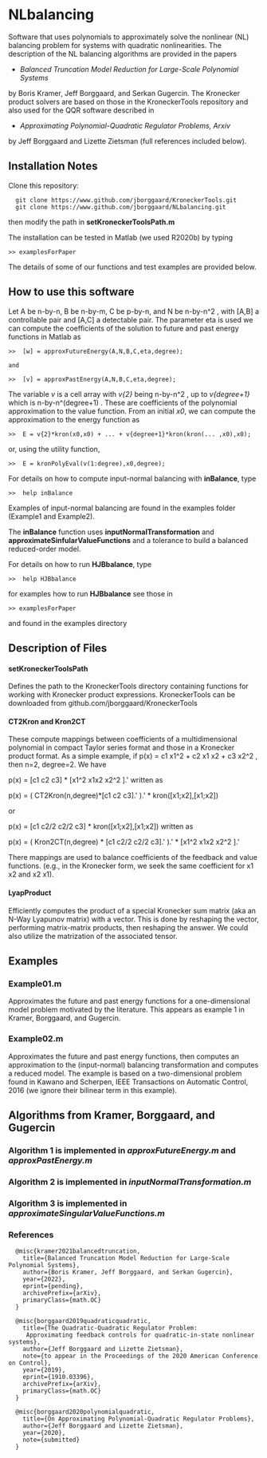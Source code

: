 # NLbalancing
Software that uses polynomials to approximately solve the nonlinear (NL) balancing problem for systems with quadratic nonlinearities.  The description of the NL balancing algorithms are provided in the papers

- *Balanced Truncation Model Reduction for Large-Scale Polynomial Systems*

by Boris Kramer, Jeff Borggaard, and Serkan Gugercin.  The Kronecker product
solvers are based on those in the KroneckerTools repository and also used for
the QQR software described in

- *Approximating Polynomial-Quadratic Regulator Problems, Arxiv*

by Jeff Borggaard and Lizette Zietsman (full references included below).

## Installation Notes
Clone this repository: 
```
  git clone https://www.github.com/jborggaard/KroneckerTools.git
  git clone https://www.github.com/jborggaard/NLbalancing.git
```
then modify the path in **setKroneckerToolsPath.m**

The installation can be tested in Matlab (we used R2020b) by typing
```
>> examplesForPaper
```

The details of some of our functions and test examples are provided below.  


## How to use this software

Let A be n-by-n, B be n-by-m, C be p-by-n, and N be n-by-n^2 , with [A,B] a controllable pair and [A,C] a detectable pair.  The parameter eta is used we can compute the coefficients of the solution to future and past energy functions in Matlab as
```
>>  [w] = approxFutureEnergy(A,N,B,C,eta,degree);

and

>>  [v] = approxPastEnergy(A,N,B,C,eta,degree);
```
The variable _v_ is a cell array with _v{2}_ being n-by-n^2 , up to _v{degree+1}_ which is n-by-n^(degree+1) .  These are coefficients of the polynomial approximation to the value function.  From an initial _x0_, we can compute the approximation to the energy function as
```
>>  E = v{2}*kron(x0,x0) + ... + v{degree+1}*kron(kron(... ,x0),x0);
```
or, using the utility function,
```
>>  E = kronPolyEval(v(1:degree),x0,degree);
```

For details on how to compute input-normal balancing with **inBalance**, type
```
>>  help inBalance
```
Examples of input-normal balancing are found in the examples folder (Example1 and Example2).

The **inBalance** function uses **inputNormalTransformation** and **approximateSinfularValueFunctions** and a
tolerance to build a balanced reduced-order model.

For details on how to run **HJBbalance**, type
```
>>  help HJBbalance
```

for examples how to run **HJBbalance** see those in
```
>> examplesForPaper
```
and found in the examples directory


## Description of Files
#### setKroneckerToolsPath

Defines the path to the KroneckerTools directory containing functions for working with Kronecker product expressions.  KroneckerTools can be downloaded from github.com/jborggaard/KroneckerTools

#### CT2Kron and Kron2CT

These compute mappings between coefficients of a multidimensional polynomial in compact Taylor series format and those in a Kronecker product format.  As a simple example, if p(x) = c1 x1^2 + c2 x1 x2 + c3 x2^2 , then n=2, degree=2.  We have

p(x) = [c1 c2 c3] * [x1^2 x1x2 x2^2 ].' written as

p(x) = ( CT2Kron(n,degree)*[c1 c2 c3].' ).' * kron([x1;x2],[x1;x2])

or

p(x) = [c1 c2/2 c2/2 c3] * kron([x1;x2],[x1;x2]) written as

p(x) = ( Kron2CT(n,degree) * [c1 c2/2 c2/2 c3].' ).' * [x1^2 x1x2 x2^2 ].'

There mappings are used to balance coefficients of the feedback and value functions.  (e.g., in the Kronecker form, we seek the same coefficient for x1 x2 and x2 x1).

#### LyapProduct

Efficiently computes the product of a special Kronecker sum matrix (aka an N-Way Lyapunov matrix) with a vector.  This is done by reshaping the vector, performing matrix-matrix products, then reshaping the answer.  We could also utilize the matrization of the associated tensor.

## Examples

### Example01.m

Approximates the future and past energy functions for a one-dimensional model problem motivated by the literature.  This appears as example 1 in Kramer, Borggaard, and Gugercin.

### Example02.m

Approximates the future and past energy functions, then computes an approximation to the (input-normal) balancing transformation and computes a reduced model.  The example is based on a two-dimensional problem found in Kawano and Scherpen, IEEE Transactions on Automatic Control, 2016 (we ignore their bilinear term in this example).


## Algorithms from Kramer, Borggaard, and Gugercin

### Algorithm 1 is implemented in _approxFutureEnergy.m_ and _approxPastEnergy.m_

### Algorithm 2 is implemented in _inputNormalTransformation.m_

### Algorithm 3 is implemented in _approximateSingularValueFunctions.m_

### References
```
  @misc{kramer2021balancedtruncation,
    title={Balanced Truncation Model Reduction for Large-Scale Polynomial Systems},
    author={Boris Kramer, Jeff Borggaard, and Serkan Gugercin},
    year={2022},
    eprint={pending},
    archivePrefix={arXiv},
    primaryClass={math.OC}
  }
```

```
  @misc{borggaard2019quadraticquadratic,
    title={The Quadratic-Quadratic Regulator Problem: 
     Approximating feedback controls for quadratic-in-state nonlinear systems},
    author={Jeff Borggaard and Lizette Zietsman}, 
    note={to appear in the Proceedings of the 2020 American Conference on Control},
    year={2019},
    eprint={1910.03396},
    archivePrefix={arXiv},
    primaryClass={math.OC}
  }
```

```
  @misc{borggaard2020polynomialquadratic,
    title={On Approximating Polynomial-Quadratic Regulator Problems},
    author={Jeff Borggaard and Lizette Zietsman},
    year={2020},
    note={submitted}
  }
```


